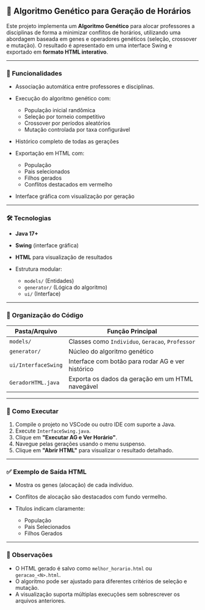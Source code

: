 ## 🧬 Algoritmo Genético para Geração de Horários

Este projeto implementa um **Algoritmo Genético** para alocar professores a disciplinas de forma a minimizar conflitos de horários, utilizando uma abordagem baseada em genes e operadores genéticos (seleção, crossover e mutação). O resultado é apresentado em uma interface Swing e exportado em **formato HTML interativo**.

---

### 🚀 Funcionalidades

* Associação automática entre professores e disciplinas.
* Execução do algoritmo genético com:

  * População inicial randômica
  * Seleção por torneio competitivo
  * Crossover por períodos aleatórios
  * Mutação controlada por taxa configurável
* Histórico completo de todas as gerações
* Exportação em HTML com:

  * População
  * Pais selecionados
  * Filhos gerados
  * Conflitos destacados em vermelho
* Interface gráfica com visualização por geração

---

### 🛠️ Tecnologias

* **Java 17+**
* **Swing** (interface gráfica)
* **HTML** para visualização de resultados
* Estrutura modular:

  * `models/` (Entidades)
  * `generator/` (Lógica do algoritmo)
  * `ui/` (Interface)

---

### 📁 Organização do Código

| Pasta/Arquivo       | Função Principal                                  |
| ------------------- | ------------------------------------------------- |
| `models/`           | Classes como `Individuo`, `Geracao`, `Professor`  |
| `generator/`        | Núcleo do algoritmo genético                      |
| `ui/InterfaceSwing` | Interface com botão para rodar AG e ver histórico |
| `GeradorHTML.java`  | Exporta os dados da geração em um HTML navegável  |

---

### 🧪 Como Executar

1. Compile o projeto no VSCode ou outro IDE com suporte a Java.
2. Execute `InterfaceSwing.java`.
3. Clique em **"Executar AG e Ver Horário"**.
4. Navegue pelas gerações usando o menu suspenso.
5. Clique em **"Abrir HTML"** para visualizar o resultado detalhado.

---

### ✅ Exemplo de Saída HTML

* Mostra os genes (alocação) de cada indivíduo.
* Conflitos de alocação são destacados com fundo vermelho.
* Títulos indicam claramente:

  * População
  * Pais Selecionados
  * Filhos Gerados

---

### 📌 Observações

* O HTML gerado é salvo como `melhor_horario.html` ou `geracao_<N>.html`.
* O algoritmo pode ser ajustado para diferentes critérios de seleção e mutação.
* A visualização suporta múltiplas execuções sem sobrescrever os arquivos anteriores.


